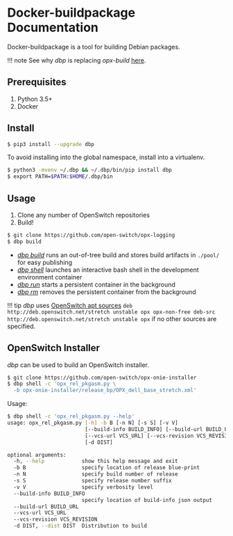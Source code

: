 # Docker-buildpackage Documentation

Docker-buildpackage is a tool for building Debian packages.

!!! note
    See why *dbp* is replacing *opx-build* [here](comparison.md).

## Prerequisites

1. Python 3.5+
1. Docker

## Install

```bash
$ pip3 install --upgrade dbp
```

To avoid installing into the global namespace, install into a virtualenv.

```bash
$ python3 -mvenv ~/.dbp && ~/.dbp/bin/pip install dbp
$ export PATH=$PATH:$HOME/.dbp/bin
```

## Usage

1. Clone any number of OpenSwitch repositories
2. Build!

```bash
$ git clone https://github.com/open-switch/opx-logging
$ dbp build
```

* [*dbp build*](commands/build.md) runs an out-of-tree build and stores build artifacts in `./pool/` for easy publishing
* [*dbp shell*](commands/shell.md) launches an interactive bash shell in the development environment container
* [*dbp run*](commands/run.md) starts a persistent container in the background
* [*dbp rm*](commands/rm.md) removes the persistent container from the background

!!! tip
    *dbp* uses [OpenSwitch apt sources](http://deb.openswitch.net)
    ```
    deb     http://deb.openswitch.net/stretch unstable opx opx-non-free
    deb-src http://deb.openswitch.net/stretch unstable opx
    ```
    if no other sources are specified.

## OpenSwitch Installer

*dbp* can be used to build an OpenSwitch installer.

```bash
$ git clone https://github.com/open-switch/opx-onie-installer
$ dbp shell -c 'opx_rel_pkgasm.py \
  -b opx-onie-installer/release_bp/OPX_dell_base_stretch.xml'
```

Usage:

```bash
$ dbp shell -c 'opx_rel_pkgasm.py --help'
usage: opx_rel_pkgasm.py [-h] -b B [-n N] [-s S] [-v V]
                         [--build-info BUILD_INFO] [--build-url BUILD_URL]
                         [--vcs-url VCS_URL] [--vcs-revision VCS_REVISION]
                         [-d DIST]

optional arguments:
  -h, --help            show this help message and exit
  -b B                  specify location of release blue-print
  -n N                  specify build number of release
  -s S                  specify release number suffix
  -v V                  specify verbosity level
  --build-info BUILD_INFO
                        specify location of build-info json output
  --build-url BUILD_URL
  --vcs-url VCS_URL
  --vcs-revision VCS_REVISION
  -d DIST, --dist DIST  Distribution to build
```

